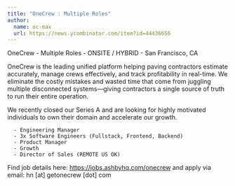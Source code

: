```yaml
---
title: "OneCrew : Multiple Roles"
author:
  name: oc-max
  url: https://news.ycombinator.com/item?id=44436656
---
```


<JobNavigation />

OneCrew - Multiple Roles - ONSITE &#x2F; HYBRID - San Francisco, CA

OneCrew is the leading unified platform helping paving contractors estimate accurately, manage crews effectively, and track profitability in real-time. We eliminate the costly mistakes and wasted time that come from juggling multiple disconnected systems—giving contractors a single source of truth to run their entire operation.

We recently closed our Series A and are looking for highly motivated individuals to own their domain and accelerate our growth.

<pre><code>  - Engineering Manager
  - 3x Software Engineers (Fullstack, Frontend, Backend)
  - Product Manager
  - Growth
  - Director of Sales (REMOTE US OK)
</code></pre>
Find job details here: <a href="https:&#x2F;&#x2F;jobs.ashbyhq.com&#x2F;onecrew" rel="nofollow">https:&#x2F;&#x2F;jobs.ashbyhq.com&#x2F;onecrew</a> and apply via email: hn [at] getonecrew [dot] com
<JobApplication />

